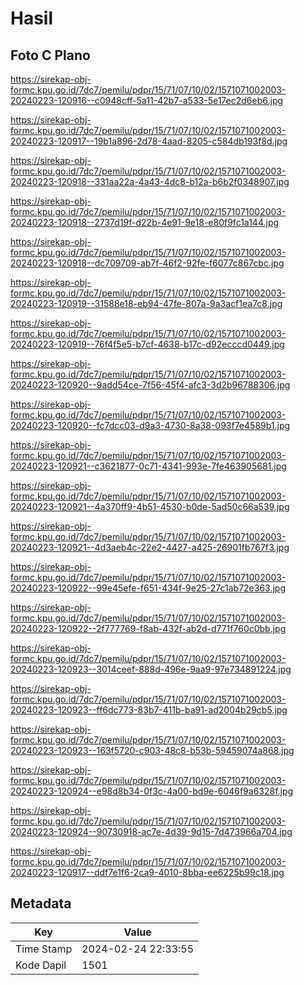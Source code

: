 # Hasil

## Foto C Plano

https://sirekap-obj-formc.kpu.go.id/7dc7/pemilu/pdpr/15/71/07/10/02/1571071002003-20240223-120916--c0948cff-5a11-42b7-a533-5e17ec2d6eb6.jpg

https://sirekap-obj-formc.kpu.go.id/7dc7/pemilu/pdpr/15/71/07/10/02/1571071002003-20240223-120917--19b1a896-2d78-4aad-8205-c584db193f8d.jpg

https://sirekap-obj-formc.kpu.go.id/7dc7/pemilu/pdpr/15/71/07/10/02/1571071002003-20240223-120918--331aa22a-4a43-4dc8-b12a-b6b2f0348907.jpg

https://sirekap-obj-formc.kpu.go.id/7dc7/pemilu/pdpr/15/71/07/10/02/1571071002003-20240223-120918--2737d19f-d22b-4e91-9e18-e80f9fc1a144.jpg

https://sirekap-obj-formc.kpu.go.id/7dc7/pemilu/pdpr/15/71/07/10/02/1571071002003-20240223-120918--dc709709-ab7f-46f2-92fe-f6077c867cbc.jpg

https://sirekap-obj-formc.kpu.go.id/7dc7/pemilu/pdpr/15/71/07/10/02/1571071002003-20240223-120919--31588e18-eb94-47fe-807a-9a3acf1ea7c8.jpg

https://sirekap-obj-formc.kpu.go.id/7dc7/pemilu/pdpr/15/71/07/10/02/1571071002003-20240223-120919--76f4f5e5-b7cf-4638-b17c-d92ecccd0449.jpg

https://sirekap-obj-formc.kpu.go.id/7dc7/pemilu/pdpr/15/71/07/10/02/1571071002003-20240223-120920--9add54ce-7f56-45f4-afc3-3d2b96788306.jpg

https://sirekap-obj-formc.kpu.go.id/7dc7/pemilu/pdpr/15/71/07/10/02/1571071002003-20240223-120920--fc7dcc03-d9a3-4730-8a38-093f7e4589b1.jpg

https://sirekap-obj-formc.kpu.go.id/7dc7/pemilu/pdpr/15/71/07/10/02/1571071002003-20240223-120921--c3621877-0c71-4341-993e-7fe463905681.jpg

https://sirekap-obj-formc.kpu.go.id/7dc7/pemilu/pdpr/15/71/07/10/02/1571071002003-20240223-120921--4a370ff9-4b51-4530-b0de-5ad50c66a539.jpg

https://sirekap-obj-formc.kpu.go.id/7dc7/pemilu/pdpr/15/71/07/10/02/1571071002003-20240223-120921--4d3aeb4c-22e2-4427-a425-26901fb767f3.jpg

https://sirekap-obj-formc.kpu.go.id/7dc7/pemilu/pdpr/15/71/07/10/02/1571071002003-20240223-120922--99e45efe-f651-434f-9e25-27c1ab72e363.jpg

https://sirekap-obj-formc.kpu.go.id/7dc7/pemilu/pdpr/15/71/07/10/02/1571071002003-20240223-120922--2f777769-f8ab-432f-ab2d-d771f760c0bb.jpg

https://sirekap-obj-formc.kpu.go.id/7dc7/pemilu/pdpr/15/71/07/10/02/1571071002003-20240223-120923--3014ceef-888d-496e-9aa9-97e734891224.jpg

https://sirekap-obj-formc.kpu.go.id/7dc7/pemilu/pdpr/15/71/07/10/02/1571071002003-20240223-120923--ff6dc773-83b7-411b-ba91-ad2004b29cb5.jpg

https://sirekap-obj-formc.kpu.go.id/7dc7/pemilu/pdpr/15/71/07/10/02/1571071002003-20240223-120923--163f5720-c903-48c8-b53b-59459074a868.jpg

https://sirekap-obj-formc.kpu.go.id/7dc7/pemilu/pdpr/15/71/07/10/02/1571071002003-20240223-120924--e98d8b34-0f3c-4a00-bd9e-6046f9a6328f.jpg

https://sirekap-obj-formc.kpu.go.id/7dc7/pemilu/pdpr/15/71/07/10/02/1571071002003-20240223-120924--90730918-ac7e-4d39-9d15-7d473966a704.jpg

https://sirekap-obj-formc.kpu.go.id/7dc7/pemilu/pdpr/15/71/07/10/02/1571071002003-20240223-120917--ddf7e1f6-2ca9-4010-8bba-ee6225b99c18.jpg


## Metadata

| Key        | Value               |
| ---------- | ------------------- |
| Time Stamp | 2024-02-24 22:33:55 |
| Kode Dapil | 1501                |



